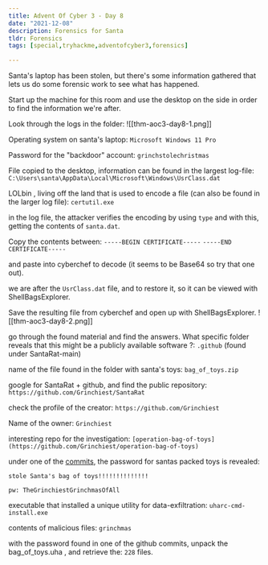 ```yaml
---
title: Advent Of Cyber 3 - Day 8
date: "2021-12-08"
description: Forensics for Santa
tldr: Forensics
tags: [special,tryhackme,adventofcyber3,forensics]

---
```


Santa's laptop has been stolen, but there's some information gathered that lets us do some forensic work to see what has happened.

Start up the machine for this room and use the desktop on the side in order to find the information we're after.

Look through the logs in the folder: 
![[thm-aoc3-day8-1.png]]

Operating system on santa's laptop: `Microsoft Windows 11 Pro`

Password for the "backdoor" account: `grinchstolechristmas`

File copied to the desktop, information can be found in the largest log-file: `C:\Users\santa\AppData\Local\Microsoft\Windows\UsrClass.dat`

LOLbin , living off the land that is used to encode a file (can also be found in the larger log file): `certutil.exe`

in the log file, the attacker verifies the encoding by using `type` and with this, getting the contents of `santa.dat`. 

Copy the contents between: 
`-----BEGIN CERTIFICATE-----`
`-----END CERTIFICATE-----`

and paste into cyberchef to decode (it seems to be Base64 so try that one out). 

we are after the `UsrClass.dat` file, and to restore it, so it can be viewed with ShellBagsExplorer. 

Save the resulting file from cyberchef and open up with ShellBagsExplorer. 
![[thm-aoc3-day8-2.png]]

go through the found material and find the answers. 
What specific folder reveals that this might be a publicly available software ?: 
`.github` (found under SantaRat-main)

name of the file found in the folder with santa's toys: `bag_of_toys.zip`

google for SantaRat + github, and find the public repository: 
`https://github.com/Grinchiest/SantaRat`

check the profile of the creator: `https://github.com/Grinchiest`

Name of the owner: `Grinchiest`

interesting repo for the investigation: `[operation-bag-of-toys](https://github.com/Grinchiest/operation-bag-of-toys)`

under one of the [commits](https://github.com/Grinchiest/operation-bag-of-toys/commit/41615462e4fdc0ceeb4ef1bec693ec3de1125ed2), the password for santas packed toys is revealed: 
```
stole Santa's bag of toys!!!!!!!!!!!!!!

pw: TheGrinchiestGrinchmasOfAll
```

executable that installed a unique utility for data-exfiltration: `uharc-cmd-install.exe`

contents of malicious files: `grinchmas`

with the password found in one of the github commits, unpack the bag_of_toys.uha , and retrieve the: `228` files.


